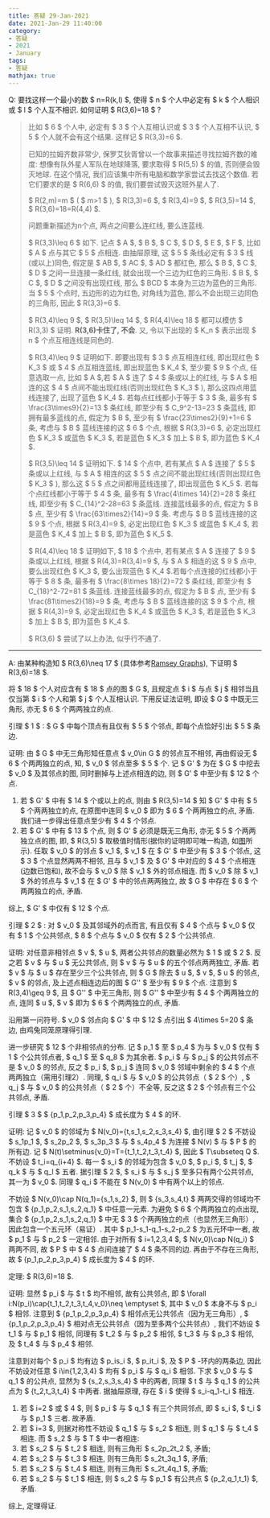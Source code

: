 ```yaml
---
title: 答疑 29-Jan-2021
date: 2021-Jan-29 11:40:00
category: 
- 答疑
- 2021
- January
tags: 
- 答疑
mathjax: true
---
```


Q: 要找这样一个最小的数 $ n=R(k,l) $, 使得 $ n $ 个人中必定有 $ k $ 个人相识或 $ l $ 个人互不相识. 如何证明 $ R(3,6)=18 $ ?

> 比如 $ 6 $ 个人中, 必定有 $ 3 $ 个人互相认识或 $ 3 $ 个人互相不认识, $ 5 $ 个人就不会有这个结果. 这样记 $ R(3,3)=6 $.
> 
> 已知的拉姆齐数非常少, 保罗艾狄胥曾以一个故事来描述寻找拉姆齐数的难度: 想像有队外星人军队在地球降落, 要求取得 $ R(5,5) $ 的值, 否则便会毁灭地球. 在这个情况, 我们应该集中所有电脑和数学家尝试去找这个数值. 若它们要求的是 $ R(6,6) $ 的值, 我们要尝试毁灭这班外星人了. 
> 
> $ R(2,m)=m $ ( $ m>1 $ ), $ R(3,3)=6 $, $ R(3,4)=9 $, $ R(3,5)=14 $, $ R(3,6)=18=R(4,4) $. 
> 
> 问题重新描述为n个点, 两点之间要么连红线, 要么连蓝线.
> 
> $ R(3,3)\leq 6 $ 如下. 记点 $ A $, $ B $, $ C $, $ D $, $ E $, $ F $, 比如 $ A $ 点与其它 $ 5 $ 点相连. 由抽屉原理, 这 $ 5 $ 条线必定有 $ 3 $ 线(或以上)同色, 假定是 $ AB $, $ AC $, $ AD $ 都红色, 那么 $ B $, $ C $, $ D $ 之间一旦连接一条红线, 就会出现一个三边为红色的三角形. $ B $, $ C $, $ D $ 之间没有出现红线, 那么 $ BCD $ 本身为三边为蓝色的三角形.
> 当 $ 5 $ 个点时, 五边形的边为红色, 对角线为蓝色, 那么不会出现三边同色的三角形, 因此 $ R(3,3)=6 $.
> 
> $ R(3,4)\leq 9 $, $ R(3,5)\leq 14 $, $ R(4,4)\leq 18 $ 都可以模仿 $ R(3,3) $ 证明. **R(3,6)卡住了, 不会**. 又, 令以下出现的 $ K_n $ 表示出现 $ n $ 个点互相连线是同色的.
> 
> $ R(3,4)\leq 9 $ 证明如下. 即要出现有 $ 3 $ 点互相连红线, 即出现红色 $ K_3 $ 或 $ 4 $ 点互相连蓝线, 即出现蓝色 $ K_4 $, 至少要 $ 9 $ 个点, 任意选取一点, 比如 $ A $,若 $ A $ 连了 $ 4 $ 条或以上的红线, 与 $ A $ 相连的这 $ 4 $ 点间不能出现红线(否则出现红色 $ K_3 $ ), 那么这四点用蓝线连接了, 出现了蓝色 $ K_4 $. 若每点红线都小于等于 $ 3 $ 条, 最多有 $ \frac{3\times9}{2}=13 $ 条红线, 即至少有 $ C_9^2-13=23 $ 条蓝线, 即拥有最多蓝线的点, 假定为 $ B $, 至少有 $ \frac{23\times2}{9}+1=6 $ 条, 考虑与 $ B $ 蓝线连接的这 $ 6 $ 个点, 根据 $ R(3,3)=6 $, 必定出现红色 $ K_3 $ 或蓝色 $ K_3 $, 若是蓝色 $ K_3 $ 加上 $ B $, 即为蓝色 $ K_4 $.
> 
> $ R(3,5)\leq 14 $ 证明如下. $ 14 $ 个点中, 若有某点 $ A $ 连接了 $ 5 $ 条或以上红线, 与 $ A $ 相连的这 $ 5 $ 点之间不能出现红线(否则出现红色 $ K_3 $ ), 那么这 $ 5 $ 点之间都用蓝线连接了, 即出现蓝色 $ K_5 $. 若每个点红线都小于等于 $ 4 $ 条, 最多有 $ \frac{4\times 14}{2}=28 $ 条红线, 即至少有 $ C_{14}^2-28=63 $ 条蓝线. 连接蓝线最多的点, 假定为 $ B $ 点, 至少有 $ \frac{63\times2}{14}=9 $ 条. 考虑与 $ B $ 蓝线连接的这 $ 9 $ 个点, 根据 $ R(3,4)=9 $, 必定出现红色 $ K_3 $ 或蓝色 $ K_4 $, 若是蓝色 $ K_4 $ 加上 $ B $, 即为蓝色 $ K_5 $.
> 
> $ R(4,4)\leq 18 $ 证明如下, $ 18 $ 个点中, 若有某点 $ A $ 连接了 $ 9 $ 条或以上红线, 根据 $ R(4,3)=R(3,4)=9 $, 与 $ A $ 相连的这 $ 9 $ 点中, 要么出现红色 $ K_3 $, 要么出现蓝色 $ K_4 $.若每个点连接的红线都小于等于 $ 8 $ 条, 最多有 $ \frac{8\times 18}{2}=72 $ 条红线, 即至少有 $ C_{18}^2-72=81 $ 条蓝线. 连接蓝线最多的点, 假定为 $ B $ 点, 至少有 $ \frac{81\times2}{18}=9 $ 条, 考虑与 $ B $ 蓝线连接的这 $ 9 $ 个点, 根据 $ R(4,3)=9 $, 必定出现红色 $ K_4 $ 或蓝色 $ K_3 $, 若是蓝色 $ K_3 $ 加上 $ B $, 即为蓝色 $ K_4 $.
> 
> $ R(3,6) $ 尝试了以上办法, 似乎行不通了.

***

A: 由某种构造知 $ R(3,6)\neq 17 $ (具体参考[Ramsey Graphs](http://users.cecs.anu.edu.au/~bdm/data/ramsey.html)), 下证明 $ R(3,6)=18 $. 

将 $ 18 $ 个人对应含有 $ 18 $ 点的图 $ G $, 且规定点 $ i $ 与点 $ j $ 相邻当且仅当第 $ i $ 个人和第 $ j $ 个人互相认识. 下用反证法证明, 即设 $ G $ 中既无三角形, 亦无 $ 6 $ 个两两独立的点. 

引理 $ 1 $ :  $ G $ 中每个顶点有且仅有 $ 5 $ 个邻点, 即每个点恰好引出 $ 5 $ 条边. 

证明: 由 $ G $ 中无三角形知任意点 $ v_0\in G $ 的邻点互不相邻, 再由假设无 $ 6 $ 个两两独立的点, 知, $ v_0 $ 邻点至多 $ 5 $ 个. 记 $ G' $ 为在 $ G $ 中挖去 $ v_0 $ 及其邻点的图, 同时删掉与上述点相连的边, 则 $ G' $ 中至少有 $ 12 $ 个点. 

1. 若 $ G' $ 中有 $ 14 $ 个或以上的点, 则由 $ R(3,5)=14 $ 知 $ G' $ 中有 $ 5 $ 个两两独立的点, 在原图中连同 $ v_0 $ 即为 $ 6 $ 个两两独立的点, 矛盾. 我们进一步得出任意点至少有 $ 4 $ 个邻点. 
2. 若 $ G' $ 中有 $ 13 $ 个点, 则 $ G' $ 必须是既无三角形, 亦无 $ 5 $ 个两两独立点的图, 即, $ R(3,5) $ 取极值时情形(据你的证明即可唯一构造, 如[图](http://www.cut-the-knot.org/arithmetic/combinatorics/Ramsey53c.gif)所示). 任取 $ v_0 $ 的邻点 $ v_1 $, $ v_1 $ 在 $ G' $ 中至少有 $ 3 $ 个邻点, 这 $ 3 $ 个点显然两两不相邻, 且与 $ v_1 $ 及 $ G' $ 中对应的 $ 4 $ 个点相连(边数已饱和), 故不会与 $ v_0 $ 除 $ v_1 $ 外的邻点相连. 而 $ v_0 $ 除 $ v_1 $ 外的邻点与 $ v_1 $ 在 $ G' $ 中的邻点两两独立, 故 $ G $ 中存在 $ 6 $ 个两两独立的点, 矛盾. 

综上, $ G' $ 中仅有 $ 12 $ 个点. 

引理 $ 2 $ :  对 $ v_0 $ 及其邻域外的点而言, 有且仅有 $ 4 $ 个点与 $ v_0 $ 仅有 $ 1 $ 个公共邻点, $ 8 $ 个点与 $ v_0 $ 仅有 $ 2 $ 个公共邻点. 

证明: 对任意非相邻点 $ v $, $ u $, 两者公共邻点的数量必然为 $ 1 $ 或 $ 2 $. 反之若 $ v $ 与 $ u $ 无公共邻点, 则 $ v $ 与 $ u $ 的五个邻点两两独立, 矛盾. 若 $ v $ 与 $ u $ 存在至少三个公共邻点, 则 $ G $ 除去 $ u $, $ v $, $ u $ 的邻点, $ v $ 的邻点, 及上述点相连边后的图 $ G'' $ 至少有 $ 9 $ 个点. 注意到 $ R(3,4)\geq 9 $, 且 $ G'' $ 中无三角形, 则 $ G'' $ 中至少有 $ 4 $ 个两两独立的点, 连同 $ u $, $ v $ 即为 $ 6 $ 个两两独立的点, 矛盾. 

沿用第一问符号. $ v_0 $ 邻点向 $ G' $ 中 $ 12 $ 点引出 $ 4\times 5=20 $ 条边, 由鸡兔同笼原理得引理. 

进一步研究 $ 12 $ 个非相邻点的分布. 记 $ p_1 $ 至 $ p_4 $ 为与 $ v_0 $ 仅有 $ 1 $ 个公共邻点者, $ q_1 $ 至 $ q_8 $ 为其余者. $ p_i $ 与 $ p_j $ 的公共邻点不是 $ v_0 $ 的邻点, 反之 $ p_i $,  $ p_j $ 连同 $ v_0 $ 邻域中剩余的 $ 4 $ 个点两两独立（需用引理2）. 同理, $ q_i $ 与 $ v_0 $ 的公共邻点（ $ 2 $ 个）,  $ q_j $ 与 $ v_0 $ 的公共邻点（ $ 2 $ 个）不全等, 反之这 $ 2 $ 个邻点有三个公共邻点, 矛盾. 

引理 $ 3 $  $ \{p_1,p_2,p_3,p_4\} $ 成长度为 $ 4 $ 的环. 

证明: 记 $ v_0 $ 的邻域为 $ N(v_0)=\{t,s_1,s_2,s_3,s_4\} $, 由引理 $ 2 $ 不妨设 $ s_1p_1 $,  $ s_2p_2 $,  $ s_3p_3 $ 与 $ s_4p_4 $ 为连接 $ N(v) $ 与 $ P $ 的所有边. 记 $ N(t)\setminus\{v_0\}=T=\{t_1,t_2,t_3,t_4\} $, 因此 $ T\subseteq Q $. 不妨设 $ t_i=q_{i+4} $. 每一 $ s_i $ 的邻域为包含 $ v_0 $,  $ p_i $,  $ t_j $,  $ q_k $ 与 $ q_l $ 五者. 据引理 $ 2 $, $ s_i $ 与 $ s_j $ 至多只有两个公共邻点, 其一为 $ v_0 $. 同理 $ q_i $ 不能在 $ N(v_0) $ 中有两个以上的邻点. 

不妨设 $ N(v_0)\cap N(q_1)=\{s_1,s_2\} $, 则 $ \{s_3,s_4,t\} $ 两两交得的邻域均不包含 $ \{p_1,p_2,s_1,s_2,q_1\} $ 中任意一元素. 为避免 $ 6 $ 个两两独立的点出现, 集合 $ \{p_1,p_2,s_1,s_2,q_1\} $ 中无 $ 3 $ 个两两独立的点（也显然无三角形）, 因此包含一个五元环（易证）. 其中 $ p_1-s_1-q_1-s_2-p_2 $ 为五元环中一者, 故 $ p_1 $ 与 $ p_2 $ 一定相邻. 由于对所有 $ i=1,2,3,4 $, $ N(v_0)\cap N(q_i) $ 两两不同, 故 $ P $ 中 $ 4 $ 点间连接了 $ 4 $ 条不同的边. 再由于不存在三角形, 故 $ \{p_1,p_2,p_3,p_4\} $ 成长度为 $ 4 $ 的环. 

定理:  $ R(3,6)=18 $. 

证明: 显然 $ p_i $ 与 $ t $ 均不相邻, 故有公共邻点, 即 $ \forall i:N(p_i)\cap\{t_1,t_2,t_3,t_4,v_0\}\neq \emptyset $, 其中 $ v_0 $ 本身不与 $ p_i $ 相邻. 注意到 $ \{p_1,p_2,p_3,p_4\} $ 相邻点无公共邻点（因为无三角形）, $ \{p_1,p_2,p_3,p_4\} $ 相对点无公共邻点（因为至多两个公共邻点）, 我们不妨设 $ t_1 $ 与 $ p_1 $ 相邻, 同理有 $ t_2 $ 与 $ p_2 $ 相邻,  $ t_3 $ 与 $ p_3 $ 相邻, 及 $ t_4 $ 与 $ p_4 $ 相邻. 

注意到对每个 $ p_i $ 均有边 $ p_is_i $, $ p_it_i $, 及 $ P $ -环内的两条边, 因此不妨设对任意 $ i\in\{1,2,3,4\} $ 均有 $ p_i $ 与 $ q_i $ 相邻. 下求 $ v_0 $ 与 $ q_1 $ 的公共点, 显然为 $ \{s_2,s_3,s_4\} $ 中的两者, 同理 $ t $ 与 $ q_1 $ 的公共点为 $ \{t_2,t_3,t_4\} $ 中两者. 据抽屉原理, 存在 $ i $ 使得 $ s_i-q_1-t_i $ 相连. 

1. 若 $ i=2 $ 或 $ 4 $, 则 $ p_i $ 与 $ q_1 $ 有三个共同邻点, 即 $ s_i $,  $ t_i $ 与 $ p_1 $ 三者. 故矛盾. 
2. 若 $ i=3 $, 则据对称性不妨设 $ q_1 $ 与 $ s_2 $ 相连, 则 $ q_1 $ 与 $ t_4 $ 相连. 而 $ s_2 $ 与 $ T $ 中一者相连: 
3. 若 $ s_2 $ 与 $ t_2 $ 相连, 则有三角形 $ s_2p_2t_2 $, 矛盾;
4. 若 $ s_2 $ 与 $ t_3 $ 相连, 则有三角形 $ s_2t_3q_1 $, 矛盾;
5. 若 $ s_2 $ 与 $ t_4 $ 相连, 则有三角形 $ s_2t_4q_1 $, 矛盾;
6. 若 $ s_2 $ 与 $ t_1 $ 相连, 则 $ s_2 $ 与 $ p_1 $ 有公共点 $ \{p_2,q_1,t_1\} $, 矛盾. 


综上,  定理得证. 

